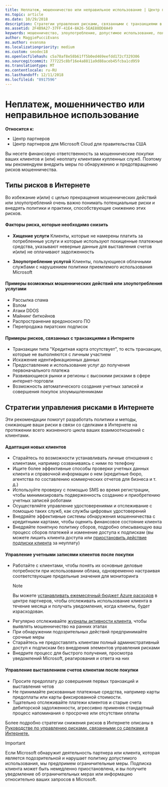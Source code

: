 ```yaml
---
title: Неплатеж, мошенничество или неправильное использование | Центр партнеров
ms.topic: article
ms.date: 10/29/2018
description: Стратегии управления рисками, связанными с транзакциями в Интернете, включая неоплату клиентом товаров и услуг, мошеннические действия или злоупотребление.
ms.assetid: 2F4B9A27-37FF-41E4-8A26-5EAE88DD8A49
keywords: мошенничество, злоупотребление, допустимое использование, политика допустимого использования, неоплата, клиент не платит по счетам, риски в Интернете, хищение услуги, злоупотребление услугой, приостановка подписки,
author: MaggiePucciEvans
ms.author: evansma
ms.localizationpriority: medium
ms.custom: seodec18
ms.openlocfilehash: c5a78af8e58b61ff5b0ed469eefdd172cf329306
ms.sourcegitcommit: 777225c8bf16e4a8811a9d88aceb45fcba1cd959
ms.translationtype: MT
ms.contentlocale: ru-RU
ms.lasthandoff: 12/11/2018
ms.locfileid: "8917596"
---
```

# <a name="non-payment-fraud-or-misuse"></a>Неплатеж, мошенничество или неправильное использование

**Относится к:**

-  Центр партнеров
-  Центр партнеров для Microsoft Cloud для правительства США



Вы несете финансовую ответственность за мошеннические покупки ваших клиентов и (или) неоплату клиентами купленных служб. Поэтому мы рекомендуем внедрить меры по обнаружению и предотвращению рисков мошенничества.

## <a name="types-of-online-risk"></a>Типы рисков в Интернете

Во избежание и(или) с целью прекращения мошеннических действий или злоупотреблений очень важно понимать потенциальные риски и внедрять политики и практики, способствующие снижению этих рисков.

#### <a name="risk-exposure-to-be-mitigated"></a>Факторы риска, которые необходимо снизить

- **Хищение услуги** Клиенты, которые не намерены платить за потребленные услуги и которые используют похищенные платежные средства, указывают неверные данные для выставления счетов и(или) не оплачивают задолженность

- **Злоупотребление услугой** Клиенты, пользующиеся облачными службами с нарушением политики приемлемого использования Microsoft

#### <a name="examples-of-possible-fraud-or-service-abuse"></a>Примеры возможных мошеннических действий или злоупотребления услугами
- Рассылка спама
- Взлом
- Атаки DDOS
- Майнинг биткойнов
- Распространение вредоносного ПО
- Перепродажа пиратских подписок 

#### <a name="examples-of-online-transaction-risk"></a>Примеры рисков, связанных с транзакциями в Интернете
- Транзакции типа "Кредитная карта отсутствует", то есть транзакции, которые не выполняются с личным участием
- Искажение идентификационных данных
- Предоставление и использование услуг до получения первоначального платежа
- Развивающиеся рынки и регионы с высокими рисками в сфере интернет-торговли
- Возможность автоматического создания учетных записей и совершения покупок злоумышленниками

## <a name="strategies-for-managing-online-risk"></a>Стратегии управления рисками в Интернете

Эти рекомендации помогут разработать политики и методы, снижающие ваши риски в связи со сделками в Интернете на протяжении всего жизненного цикла ваших взаимоотношений с клиентами.  

#### <a name="when-onboarding-new-customers"></a>Адаптация новых клиентов
- Старайтесь по возможности устанавливать личные отношения с клиентами, например созваниваясь с ними по телефону
- Ищите более эффективные способы проверки учетных данных клиента и справочной информации о нем (кредитные бюро, агентства по составлению коммерческих отчетов для бизнеса и т. д.) 
- Используйте проверку с помощью SMS во время регистрации, чтобы минимизировать подверженность созданию и приобретению учетных записей роботами
- Осуществляйте управление удостоверениями и отслеживание с помощью таких служб, как службы цифровых удостоверений
- Внедряйте эффективные системы обнаружения мошенничества с кредитными картами, чтобы оценить финансовое состояние клиента
- Внедряйте понятную политику сборов, подробно описывающую ваш процесс сборов платежей и изменение доступа к подпискам (вы можете лишить клиента доступа или [приостановить действие подписки клиента](suspend-a-subscription.md) за неуплату)

#### <a name="post-purchase-customer-account-management"></a>Управление учетными записями клиентов после покупки
- Работайте с клиентами, чтобы понять их основные деловые потребности при использовании облака, одновременно настраивая соответствующие предельные значения для мониторинга
    > [!NOTE]  
    >  Вы можете [устанавливать ежемесячный бюджет Azure расходов](set-an-azure-spending-budget-for-your-customers.md) в центре партнеров, чтобы отслеживать использование клиента в течение месяца и получать уведомления, когда клиенты, будет израсходован.
- Регулярно отслеживайте [журналы активности клиента](activity-logs.md), чтобы выявлять мошенничество на ранних этапах
- При обнаружении подозрительных действий предпринимайте срочные меры
- Старайтесь не предоставлять клиентам полный административный доступ к подпискам без внедрения элементов управления рисками
- Внедрите процесс для быстрого получения, просмотра уведомлений Microsoft, реагирования и ответа на них

#### <a name="post-purchase-customer-billing-management"></a>Управление выставлением счетов клиентам после покупки
- Просите предоплату до совершения первых транзакций и выставления четов 
- Не принимайте рискованные платежные средства, например карты предоплаты или карты фиксированной стоимости.
- Тщательно отслеживайте платежи клиентов и старые счета дебиторской задолженности, агрессивно применяя стандартный процесс напоминания о просрочке или отсутствии оплаты

Более подробно стратегии снижения рисков в Интернете описаны в [Руководстве по управлению рисками, связанными со сделками в Интернете.](https://assets.windowsphone.com/7d885238-e13b-4f10-a682-3d5adacd2859/CSP-PartnerRiskGuide-APSFinal_InvariantCulture_Default.zip)

> [!IMPORTANT]  
> Если Microsoft обнаружит деятельность партнера или клиента, которая является подозрительной и нарушает политику допустимого использования, мы предпримем ограничительные меры. Подписка клиента может быть немедленно приостановлена, и вы получите уведомление об ограничительных мерах или информацию относительно ваших запросов в Microsoft.

 

 



